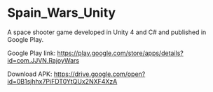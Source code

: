# Spain_Wars_Unity
A space shooter game developed in Unity 4 and C# and published in Google Play.

Google Play link: https://play.google.com/store/apps/details?id=com.JJVN.RajoyWars

Download APK: https://drive.google.com/open?id=0B1sjhhx7PiFDT0YtQUx2NXF4XzA

